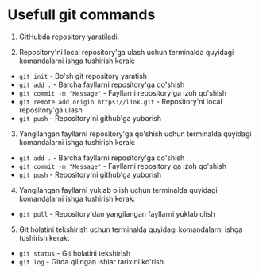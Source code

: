 # Usefull git commands

1) GitHubda repository yaratiladi.

2) Repository'ni local repository'ga ulash uchun terminalda quyidagi komandalarni ishga tushirish kerak:
- `git init` - Bo'sh git repository yaratish
- `git add .` - Barcha fayllarni repository'ga qo'shish
- `git commit -m "Message"` - Fayllarni repository'ga izoh qo'shish
- `git remote add origin https://link.git` - Repository'ni local repository'ga ulash
- `git push` - Repository'ni github'ga yuborish


3) Yangilangan fayllarni repository'ga qo'shish uchun terminalda quyidagi komandalarni ishga tushirish kerak:
- `git add .` - Barcha fayllarni repository'ga qo'shish
- `git commit -m "Message"` - Fayllarni repository'ga izoh qo'shish
- `git push` - Repository'ni github'ga yuborish

4) Yangilangan fayllarni yuklab olish uchun terminalda quyidagi komandalarni ishga tushirish kerak:
- `git pull` - Repository'dan yangilangan fayllarni yuklab olish

5) Git holatini tekshirish uchun terminalda quyidagi komandalarni ishga tushirish kerak:
- `git status` - Git holatini tekshirish
- `git log` - Gitda qilingan ishlar tarixini ko'rish


